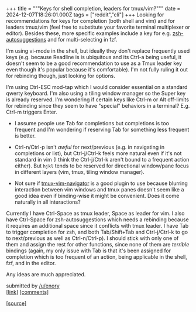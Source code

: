 +++
title = """Keys for shell completion, leaders for tmux/vim?"""
date = 2024-12-07T18:26:01.000Z
tags = ["reddit","cli"]
+++
Looking for recommendations for keys for completion (both shell and vim) and for leaders tmux/vim (feel free to substitute your favorite terminal multiplexer or editor). Besides these, more specific examples include a key for e.g. [zsh-autosuggestions](https://github.com/zsh-users/zsh-autosuggestions) and for multi-selecting in fzf.

I'm using vi-mode in the shell, but ideally they don't replace frequently used keys (e.g. because Readline is is ubiquitous and its Ctrl-a being useful, it doesn't seem to be a good recommendation to use as a Tmux leader key even though it's popular because it's comfortable). I'm not fully ruling it out for rebinding though, just looking for options.

I'm using Ctrl-ESC mod-tap which I would consider essential on a standard qwerty keyboard. I'm also using a tiling window manager so the Super key is already reserved. I'm wondering if certain keys like Ctrl-m or Alt off-limits for rebinding since they seem to have "special" behaviors in a terminal? E.g. Ctrl-m triggers Enter.

*   I assume people use Tab for completions but completions is too frequent and I'm wondering if reserving Tab for something less frequent is better.
    
*   Ctrl-n/Ctrl-p isn't _awful_ for next/previous (e.g. in navigating in completions or list), but Ctrl-j/Ctrl-k feels more natural even if it's not standard in vim (I think the Ctrl-j/Ctrl-k aren't bound to a frequent action either). But `hjkl` tends to be reserved for directional window/pane focus in different layers (vim, tmux, tiling window manager).
    
*   Not sure if [tmux-vim-navigator](https://github.com/christoomey/vim-tmux-navigator) is a good plugin to use because blurring interaction between vim windows and tmux panes doesn't seem like a good idea even if binding-wise it might be convenient. Does it come naturally in all interactions?
    

Currently I have Ctrl-Space as tmux leader, Space as leader for vim. I also have Ctrl-Space for zsh-autosuggestions which needs a rebinding because it requires an additional space since it conflicts with tmux leader. I have Tab to trigger completion for zsh, and both Tab/Shift+Tab and Ctrl-j/Ctrl-k to go to next/previous as well as Ctrl-n/Ctrl-p). I should stick with only one of them and assign the rest for other functions, since none of them are _terrible_ bindings (again, my only issue with Tab is that it's been assigned for completion which is too frequent of an action, being applicable in the shell, fzf, and in the editor.

Any ideas are much appreciated.

submitted by [/u/enory](https://www.reddit.com/user/enory)  
[\[link\]](https://www.reddit.com/r/commandline/comments/1h8yq4o/keys_for_shell_completion_leaders_for_tmuxvim/) [\[comments\]](https://www.reddit.com/r/commandline/comments/1h8yq4o/keys_for_shell_completion_leaders_for_tmuxvim/)

[[source]](https://www.reddit.com/r/commandline/comments/1h8yq4o/keys_for_shell_completion_leaders_for_tmuxvim/)
